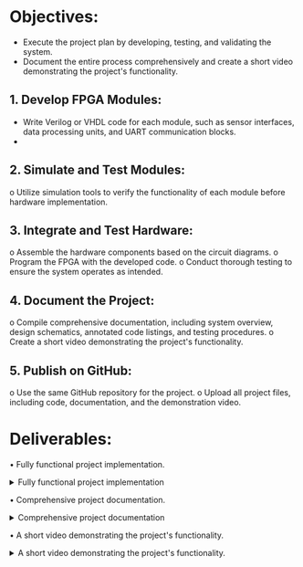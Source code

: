 # Objectives:
-	Execute the project plan by developing, testing, and validating the system.
-	Document the entire process comprehensively and create a short video demonstrating the project's functionality.

## 1.	Develop FPGA Modules:
 - 	Write Verilog or VHDL code for each module, such as sensor interfaces, data processing units, and UART communication blocks.
 - 	
## 2.	Simulate and Test Modules:

o	Utilize simulation tools to verify the functionality of each module before hardware implementation.

## 3.	Integrate and Test Hardware:
o	Assemble the hardware components based on the circuit diagrams.
o	Program the FPGA with the developed code.
o	Conduct thorough testing to ensure the system operates as intended.

## 4.	Document the Project:
o	Compile comprehensive documentation, including system overview, design schematics, annotated code listings, and testing procedures.
o	Create a short video demonstrating the project's functionality.
## 5.	Publish on GitHub:
o	Use the same GitHub repository for the project.
o	Upload all project files, including code, documentation, and the demonstration video.

# Deliverables:
•	Fully functional project implementation.
<details>
<summary> Fully functional project implementation</summary>

### Project description
 This project implements an ultrasonic distance measurement system with UART output. It measures distance using an ultrasonic sensor (HC-SR04 or similar), converts the measurement to centimeters, and transmits the result to ESP8266(NodeMCU) via UART at 9600 baud. This project also provides visual feedback through RGB LEDs based on the measured distance.

#### System Requirements

Hardware Components:

- VSDSquadron Fpga board.
- HC-SR04 ultrasonic sensor.
- Logic Analysator
- USB cable
- Connecting wires and breadboard

Software Tools:

pulsview (logic analysator software)
putty(Serial monitoring tool).

#### Block Diagram

![Task 6 block diagram](https://github.com/user-attachments/assets/3d860e6e-d82f-4b8d-ade8-29c90165c5c7)

The system consists of four primary functional blocks:

1. Sensor Interface Module
Generates 10μs trigger pulses for the HC-SR04
Measures echo pulse duration
Implements 250ms cooldown period between measurements.
2. Data Processing Module
Converts echo time to distance in centimeters
Formats data for transmission
Implements signal conditioning if necessary
3. Communication Module
UART transmitter (9600 baud rate)
Packet formation with start/stop bits.
Serial data transmission to ESP8266
4. Feedback and Display Module
RGB LED driver for visual distance indication
Distance thresholds for color changes
Data Flow

HC-SR04 sensor receives trigger pulse from FPGA
Echo pulse duration is measured by FPGA
FPGA converts pulse duration to distance
Distance data is formatted and transmitted via UART,
RGB LED provides visual distance indication


#### System Setup and Component Testing

- Configure FPGA development environment.
- Test HC-SR04 sensor functionality.
- Implement and test RGB LED driver.

#### FPGA Module Development

- Develop ultrasonic sensor interface module
- Implement trigger pulse generation (10μs).
- Create echo pulse measurement system.
- Add 250ms delay period between measurements.

#### Communication System Implementation

- Develop UART transmitter module.

#### Integration and Testing

- Combine all FPGA modules into complete system.
- Implement RGB LED feedback based on distance thresholds.
- Conduct comprehensive system testing
- Verify measurement accuracy at various distances.
- Test communication reliability.
- Validate visual feedback functionality
 
#### Expected Outcomes

The completed system will provide:

- Real-time distance measurements using the HC-SR04 ultrasonic sensor.
- Visual feedback through RGB LEDs based on measured distance.
- This project demonstrates the integration of sensor data acquisition with real-time processing and communication capabilities.
 
</details>

•	Comprehensive project documentation.
<details>
<summary>Comprehensive project documentation</summary>

### Project description
 This project implements an ultrasonic distance measurement system with UART output. It measures distance using an ultrasonic sensor (HC-SR04 or similar), converts the measurement to centimeters, and transmits the result to ESP8266(NodeMCU) via UART at 9600 baud. This project also provides visual feedback through RGB LEDs based on the measured distance.

#### System Requirements

**Hardware Components:**

- VSDSquadron Fpga board.
- HC-SR04 ultrasonic sensor.
- Logic Analysator
- USB cable
- Connecting wires and breadboard

**Software Tools:**

pulsview (logic analysator software)
putty(Serial monitoring tool).

#### Block Diagram

![Task 6 block diagram](https://github.com/user-attachments/assets/3d860e6e-d82f-4b8d-ade8-29c90165c5c7)

The system consists of four primary functional blocks:

1. Sensor Interface Module
Generates 10μs trigger pulses for the HC-SR04
Measures echo pulse duration
Implements 250ms cooldown period between measurements.
2. Data Processing Module
Converts echo time to distance in centimeters
Formats data for transmission
Implements signal conditioning if necessary
3. Communication Module
UART transmitter (9600 baud rate)
Packet formation with start/stop bits.
Serial data transmission to ESP8266
4. Feedback and Display Module
RGB LED driver for visual distance indication
Distance thresholds for color changes
Data Flow

HC-SR04 sensor receives trigger pulse from FPGA
Echo pulse duration is measured by FPGA
FPGA converts pulse duration to distance
Distance data is formatted and transmitted via UART,
RGB LED provides visual distance indication


#### System Setup and Component Testing

- Configure FPGA development environment.
- Test HC-SR04 sensor functionality.
- Implement and test RGB LED driver.

#### FPGA Module Development

<summary>Developing FPGA Modules</summary>

<br>

The project is implemented using several interconnected Verilog modules, each handling specific functionality. Here's a detailed explanation of each module:

#### Ultrasonic Sensor Interface

The `ultrasonic` module manages the HC-SR04 ultrasonic distance sensor interface:

- **Parameters**:
  - `TRIGGER_CYCLES`: Controls the trigger pulse duration (set to 60 cycles).
  - `MAX_ECHO_CYCLES`: Prevents system hanging if echo never returns (24-bit max value). 
  - `COOLDOWN_CYCLES`: Ensures proper timing between measurements (12,000 cycles or 250ms at 12MHz).
- **Functionality**: Implements a 4-state FSM that:
  - Initializes counters in idle state.
  - Generates a trigger pulse to the sensor.
  - Measures the echo pulse width by counting clock cycles.
  - Enforces a cooldown period before starting the next measurement.

- The module outputs `pulse_width`, which represents the echo duration in clock cycles.

#### Distance Calculation

The `distance_calc` module converts echo pulse duration to distance:

- **Parameters**:
  - `CLK_PER_CM`: Calibration constant (348 clock cycles per centimeter).
- **Functionality**: Divides the echo pulse width by the calibration constant to calculate distance in centimeters.

#### BCD Converter

The `bcd_converter` module converts binary distance values to decimal digits:

- **Inputs**: 16-bit binary distance value.
- **Outputs**: Three 4-bit BCD values for hundreds, tens, and units digits,
- **Functionality**: Performs integer division and modulo operations to extract individual decimal digits from the binary distance value.

#### Communication System Implementation

#### UART Transmission

The `uart_tx_8n1` module (included but not shown in detail) handles serial communication:

- **Functionality**: Transmits 8-bit data with no parity and 1 stop bit over UART protocol.

##### Top Module Integration

The `top` module integrates all components:

- **Clock Generation**: Uses the internal oscillator (SB\_HFOSC) configured to generate the system clock.
- **Measurement System**: Instantiates the ultrasonic sensor interface and distance calculation modules.
- **Data Processing**: Uses the BCD converter to prepare distance values for transmission.
- **UART Control**: Implements a 5-state FSM to transmit distance readings serially:
  - Waits for 1 second between transmissions.
  - Sends hundreds digit.
  - Sends tens digit.
  - Sends units digit.
  - Sends newline character.
- **LED Feedback**: Uses the RGB LED to provide visual distance feedback:
  - Red LED: Distance ≤ 50cm.
  - Green LED: Distance between 50cm and 100cm.
  - Blue LED: Distance > 100cm.

The system continuously measures distance, converts it to human-readable format, transmits it via UART, and provides visual feedback through the RGB LED.


### Integration and Testing

<summary> Testing with Serial Termianl</summary>

<br>

1. **Hardware Setup**

- Refer to the [VSDSquadron FPGA Mini Datasheet](https://www.vlsisystemdesign.com/wp-content/uploads/2025/01/VSDSquadronFMDatasheet.pdf)
 for board details and pinout specifications.
- Connect a USB-C interface between the board and the host computer.
- Check FTDI connection in order to facilitate FPGA programming and debugging.
- Ensure proper power supply and stable connections to avoid communication errors during flashing.
- Connect TRIG (Pin 4) → HC-SR04 TRIG
- Connect ECHO (Pin 3)→ HC-SR04 ECHO.
- Connect 5 V to sensor VCC, common GND.
- Connect FPGA’s UARTTX (Pin 14) → USB–Serial RX.

**Compilation and Flashing Workflow**

A Makefile is used for compilation and flashing of the Verilog design. The repository link is: [Makefile](https://github.com/mimo3000n/VSDSquadron-FPGA-Mini/blob/8018ee750dfb273a538cbd82497332c55d138d3c/Task%206/Makefile).

**Execution Sequence**
```
lsusb # To check if Fpga is connected

make clean # Clear out old compilation artifacts

make build # Compile the Verilog design

sudo make flash # Upload the synthesized bitstream to the FPGA
```

![image](https://github.com/user-attachments/assets/1cefe843-326a-4c61-9c97-401a1da42202)


2. **Terminal**:

   - Open putty and select serial option.
   - Verify the speed (baud rate) is 9600.
   - Verify that the correct port is connected through serial communication (COM 8 in my case).

3. **Measuring Distance**:

   - Place an object ~10 cm away from the sensor.
   - Terminal should display a reading around “0010” .
   - Move the object closer or farther to see changing values.

![image](https://github.com/user-attachments/assets/ac3fc7a4-3b95-4f00-a9cd-ba31094cd968)


***


 
#### Expected Outcomes

The completed system will provide:

- Real-time distance measurements using the HC-SR04 ultrasonic sensor.
- Visual feedback through RGB LEDs based on measured distance.
- This project demonstrates the integration of sensor data acquisition with real-time processing and communication capabilities.

</details>

•	A short video demonstrating the project's functionality.
<details>
<summary>A short video demonstrating the project's functionality. </summary>

 [Video 1](https://github.com/user-attachments/assets/9c3b2f3d-7ad4-4d9b-8be1-a261d89588b5)

 [Video 2](https://github.com/user-attachments/assets/85ac448e-c726-47ee-8404-e71b099a859a)

 new Viedo - showing distance change if i mode hand close to ultrasonic sensor

 [Video 3](https://github.com/user-attachments/assets/d7cb5cdf-beb1-4332-8383-4488ee55c94e)

https://github.com/user-attachments/assets/d7cb5cdf-beb1-4332-8383-4488ee55c94e




### pulsview (open souce sw for tiny logic analysator from sigrock) testing:

- D1 is trigger line
- D2 is Echo line of ultrasonic sensor show puls wide is dependent from object distance, simulated with hand movement.

 [pulseview screen shot](![image](https://github.com/user-attachments/assets/84bca8cc-d3dc-4b23-adcf-407ac631cda4)

 
)

</details>
